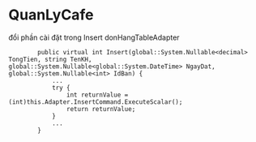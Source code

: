 # QuanLyCafe
đổi phần cài đặt trong Insert donHangTableAdapter
```
        public virtual int Insert(global::System.Nullable<decimal> TongTien, string TenKH, global::System.Nullable<global::System.DateTime> NgayDat, global::System.Nullable<int> IdBan) {
            ...
            try {
                int returnValue = (int)this.Adapter.InsertCommand.ExecuteScalar();
                return returnValue;
            }
            ...
        }
```
